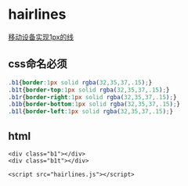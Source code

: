 # hairlines
<a href="http://htmlpreview.github.io/?https://github.com/anderpang/hairlines/blob/master/index.html" target="_blank">移动设备实现1px的线</a>

## css命名必须
```css
.b1{border:1px solid rgba(32,35,37,.15);}
.b1t{border-top:1px solid rgba(32,35,37,.15);}
.b1r{border-right:1px solid rgba(32,35,37,.15);}
.b1b{border-bottom:1px solid rgba(32,35,37,.15);}
.b1l{border-left:1px solid rgba(32,35,37,.15);}
```

## html
```
<div class="b1"></div>
<div class="b1t"></div>

<script src="hairlines.js"></script>
```





